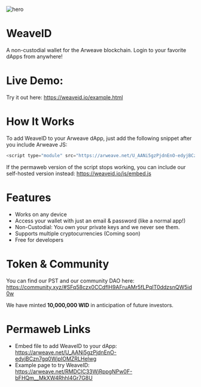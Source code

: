 ![hero](https://i.imgur.com/MDhVh9q.png)

# WeaveID
A non-custodial wallet for the Arweave blockchain. Login to your favorite dApps from anywhere!

# Live Demo:

Try it out here: https://weaveid.io/example.html

# How It Works
To add WeaveID to your Arweave dApp, just add the following snippet after you include Arweave JS:
```javascript
<script type="module" src="https://arweave.net/U_AANi5gzPjdnEnO-edyjBCzn7gq0WjpIOMZRLHelwg" id="weaveid-include"></script>
```

If the permaweb version of the script stops working, you can include our self-hosted version instead: https://weaveid.io/js/embed.js

# Features
* Works on any device
* Access your wallet with just an email & password (like a normal app!)
* Non-Custodial: You own your private keys and we never see them.
* Supports multiple cryptocurrencies (Coming soon)
* Free for developers

# Token & Community

You can find our PST and our community DAO here: https://community.xyz/#SFq58czx0CCdflH9AFruAMr5fLPqIT0ddzsnQW5id0w

We have minted **10,000,000 WID** in anticipation of future investors.

# Permaweb Links

* Embed file to add WeaveID to your dApp: https://arweave.net/U_AANi5gzPjdnEnO-edyjBCzn7gq0WjpIOMZRLHelwg
* Example page to try WeaveID: https://arweave.net/RMDClC33WjRppgNPw0F-bFHQm__MkXW4Rhhl4Gr7G8U

